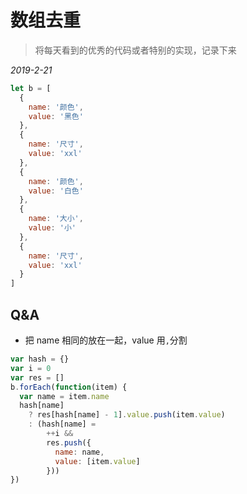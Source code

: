 # 数组去重

> 将每天看到的优秀的代码或者特别的实现，记录下来

_2019-2-21_

```js
let b = [
  {
    name: '颜色',
    value: '黑色'
  },
  {
    name: '尺寸',
    value: 'xxl'
  },
  {
    name: '颜色',
    value: '白色'
  },
  {
    name: '大小',
    value: '小'
  },
  {
    name: '尺寸',
    value: 'xxl'
  }
]
```

## Q&A

- 把 name 相同的放在一起，value 用`,`分割

```js
var hash = {}
var i = 0
var res = []
b.forEach(function(item) {
  var name = item.name
  hash[name]
    ? res[hash[name] - 1].value.push(item.value)
    : (hash[name] =
        ++i &&
        res.push({
          name: name,
          value: [item.value]
        }))
})
```
